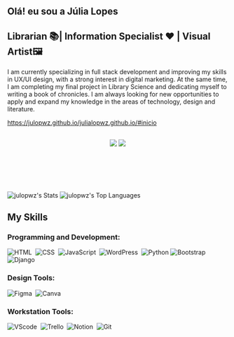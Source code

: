 ## Olá! eu sou a Júlia Lopes
## Librarian 📚| Information Specialist ❤️ | Visual Artist🖼️
I am currently specializing in full stack development and improving my skills in UX/UI design, with a strong interest in digital marketing. At the same time, I am completing my final project in Library Science and dedicating myself to writing a book of chronicles. I am always looking for new opportunities to apply and expand my knowledge in the areas of technology, design and literature.

https://julopwz.github.io/julialopwz.github.io/#inicio
##
<div>
<div align="center" style="margin-bottom:100px">
    <a href="https://www.linkedin.com/in/julialopescarvalho/" target="_blank"><img src="https://img.shields.io/badge/-LinkedIn-%230077B5?style=for-the-badge&logo=linkedin&logoColor=white" target="_blank"></a> 
  <a href="mailto:juliaalopes14@gmail.com"><img src="https://img.shields.io/badge/-Gmail-D14836?style=for-the-badge&logo=gmail&logoColor=white" target="_blank"></a>
</div>
  
##
  
![julopwz's Stats](https://github-readme-stats.vercel.app/api?username=julopwz&theme=bear&show_icons=true&hide_border=false&count_private=true)
![julopwz's Top Languages](https://github-readme-stats.vercel.app/api/top-langs/?username=julopwz&theme=bear&show_icons=true&hide_border=false&layout=compact) 

## My Skills 

### Programming and Development:
![HTML](https://img.shields.io/badge/HTML5-E34F26?style=for-the-badge&logo=html5&logoColor=white)&nbsp;
![CSS](https://img.shields.io/badge/CSS3-1572B6?style=for-the-badge&logo=css3&logoColor=white)&nbsp;
![JavaScript](https://img.shields.io/badge/JavaScript-F7DF1E?style=for-the-badge&logo=javascript&logoColor=black)&nbsp;
![WordPress](https://img.shields.io/badge/WordPress-21759B?style=for-the-badge&logo=wordpress&logoColor=white)&nbsp;
![Python](https://img.shields.io/badge/Python-3776AB?style=for-the-badge&logo=python&logoColor=white)
![Bootstrap](https://img.shields.io/badge/Bootstrap-563D7C?style=for-the-badge&logo=bootstrap&logoColor=white)
![Django](https://img.shields.io/badge/Django-092E20?style=for-the-badge&logo=django&logoColor=white)


### Design Tools:
![Figma](https://img.shields.io/badge/Figma-F24E1E?style=for-the-badge&logo=figma&logoColor=white)&nbsp;
![Canva](https://img.shields.io/badge/Canva-%2300C4CC.svg?style=for-the-badge&logo=Canva&logoColor=white)&nbsp;

### Workstation Tools:

![VScode](https://img.shields.io/badge/vscode-007ACC?style=for-the-badge&logo=visual-studio-code&logoColor=white)&nbsp;
![Trello](https://img.shields.io/badge/Trello-0052CC?style=for-the-badge&logo=trello&logoColor=white)&nbsp;
![Notion](https://img.shields.io/badge/Notion-000000?style=for-the-badge&logo=notion&logoColor=white)&nbsp;
![Git](https://img.shields.io/badge/GIT-E44C30?style=for-the-badge&logo=git&logoColor=white)&nbsp;
